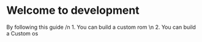  <h1 style="align: center;">Welcome to development</h1>
By following this guide /n
1. You can build a custom rom \n 2. You can build a Custom os 
